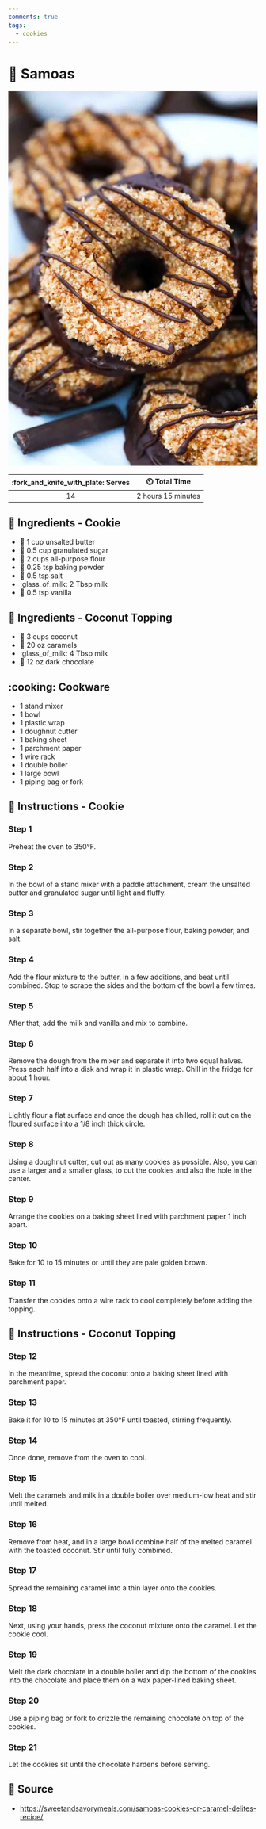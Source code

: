 ```yaml
---
comments: true
tags:
  - cookies
---
```

# :cookie: Samoas

![Samoas](../assets/images/samoas.png)

| :fork_and_knife_with_plate: Serves | :timer_clock: Total Time |
|:----------------------------------:|:-----------------------: |
| 14 | 2 hours 15 minutes |

## :salt: Ingredients - Cookie

- :butter: 1 cup unsalted butter
- :candy: 0.5 cup granulated sugar
- :ear_of_rice: 2 cups all-purpose flour
- :dash: 0.25 tsp baking powder
- :salt: 0.5 tsp salt
- :glass_of_milk: 2 Tbsp milk
- :icecream: 0.5 tsp vanilla

## :salt: Ingredients - Coconut Topping

- :coconut: 3 cups coconut
- :candy: 20 oz caramels
- :glass_of_milk: 4 Tbsp milk
- :chocolate_bar: 12 oz dark chocolate

## :cooking: Cookware

- 1 stand mixer
- 1 bowl
- 1 plastic wrap
- 1 doughnut cutter
- 1 baking sheet
- 1 parchment paper
- 1 wire rack
- 1 double boiler
- 1 large bowl
- 1 piping bag or fork

## :pencil: Instructions - Cookie

### Step 1

Preheat the oven to 350°F.

### Step 2

In the bowl of a stand mixer with a paddle attachment, cream the unsalted butter and granulated sugar until light and
fluffy.

### Step 3

In a separate bowl, stir together the all-purpose flour, baking powder, and salt.

### Step 4

Add the flour mixture to the butter, in a few additions, and beat until combined. Stop to scrape the sides and the
bottom of the bowl a few times.

### Step 5

After that, add the milk and vanilla and mix to combine.

### Step 6

Remove the dough from the mixer and separate it into two equal halves. Press each half into a disk and wrap it in
plastic wrap. Chill in the fridge for about 1 hour.

### Step 7

Lightly flour a flat surface and once the dough has chilled, roll it out on the floured surface into a 1/8 inch thick
circle.

### Step 8

Using a doughnut cutter, cut out as many cookies as possible. Also, you can use a larger and a smaller glass, to cut the
cookies and also the hole in the center.

### Step 9

Arrange the cookies on a baking sheet lined with parchment paper 1 inch apart.

### Step 10

Bake for 10 to 15 minutes or until they are pale golden brown.

### Step 11

Transfer the cookies onto a wire rack to cool completely before adding the topping.

## :pencil: Instructions - Coconut Topping

### Step 12

In the meantime, spread the coconut onto a baking sheet lined with parchment paper.

### Step 13

Bake it for 10 to 15 minutes at 350°F until toasted, stirring frequently.

### Step 14

Once done, remove from the oven to cool.

### Step 15

Melt the caramels and milk in a double boiler over medium-low heat and stir until melted.

### Step 16

Remove from heat, and in a large bowl combine half of the melted caramel with the toasted coconut. Stir until fully
combined.

### Step 17

Spread the remaining caramel into a thin layer onto the cookies.

### Step 18

Next, using your hands, press the coconut mixture onto the caramel. Let the cookie cool.

### Step 19

Melt the dark chocolate in a double boiler and dip the bottom of the cookies into the chocolate and place them on a wax
paper-lined baking sheet.

### Step 20

Use a piping bag or fork to drizzle the remaining chocolate on top of the cookies.

### Step 21

Let the cookies sit until the chocolate hardens before serving.

## :link: Source

- <https://sweetandsavorymeals.com/samoas-cookies-or-caramel-delites-recipe/>
